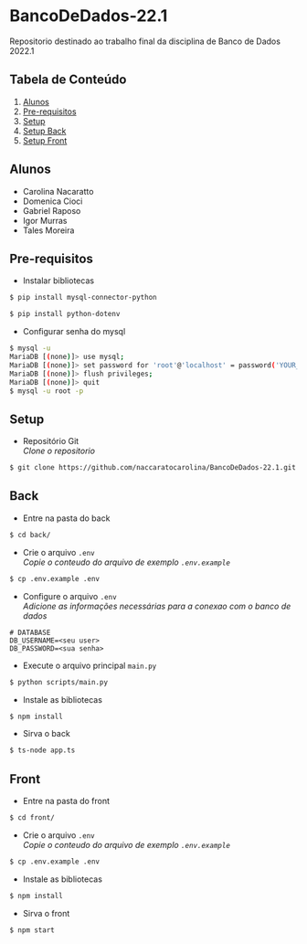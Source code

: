 # BancoDeDados-22.1
Repositorio destinado ao trabalho final da disciplina de Banco de Dados 2022.1

## Tabela de Conteúdo
1. [Alunos](#alunos)
2. [Pre-requisitos](#pre-requisitos)
3. [Setup](#setup)
4. [Setup Back](#back)
5. [Setup Front](#front)

## Alunos
- Carolina Nacaratto
- Domenica Cioci
- Gabriel Raposo
- Igor Murras
- Tales Moreira

## Pre-requisitos
- Instalar bibliotecas<br>
``` bash
$ pip install mysql-connector-python
```
``` bash
$ pip install python-dotenv
```
- Configurar senha do mysql<br>
``` bash
$ mysql -u
MariaDB [(none)]> use mysql;
MariaDB [(none)]> set password for 'root'@'localhost' = password('YOUR_ROOT_PASSWORD_HERE');
MariaDB [(none)]> flush privileges;
MariaDB [(none)]> quit
$ mysql -u root -p
```

## Setup
- Repositório Git<br>
  *Clone o repositorio*
``` bash
$ git clone https://github.com/naccaratocarolina/BancoDeDados-22.1.git
```

## Back
- Entre na pasta do back
``` bash
$ cd back/
```

- Crie o arquivo ```.env```<br>
  *Copie o conteudo do arquivo de exemplo ```.env.example```*
``` bash
$ cp .env.example .env
```

- Configure o arquivo ```.env```<br>
  *Adicione as informações necessárias para a conexao com o banco de dados*
``` text
# DATABASE
DB_USERNAME=<seu user>
DB_PASSWORD=<sua senha>
```

- Execute o arquivo principal ```main.py```<br>
``` bash
$ python scripts/main.py
```

- Instale as bibliotecas
``` bash
$ npm install
```

- Sirva o back
``` bash
$ ts-node app.ts
```


## Front
- Entre na pasta do front
``` bash
$ cd front/
```

- Crie o arquivo ```.env```<br>
  *Copie o conteudo do arquivo de exemplo ```.env.example```*
``` bash
$ cp .env.example .env
```

- Instale as bibliotecas
``` bash
$ npm install
```

- Sirva o front
``` bash
$ npm start
```